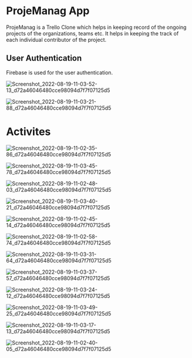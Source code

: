 # ProjeManag App
ProjeManag is a Trello Clone which helps in keeping record of the ongoing projects of the organizations, teams etc. It
helps in keeping the track of each individual contributor of the project.

## User Authentication 
Firebase is used for the user authentication.

![Screenshot_2022-08-19-11-03-52-13_d72a46046480cce98094d7f7f07125d5](https://user-images.githubusercontent.com/64521665/185550512-33b3b2b7-c50d-4964-8c75-e1db5107be6b.jpg=250x250)

![Screenshot_2022-08-19-11-03-21-88_d72a46046480cce98094d7f7f07125d5](https://user-images.githubusercontent.com/64521665/185550513-5775774c-54eb-4412-9e18-7e56fac9ccdf.jpg)

# Activites

![Screenshot_2022-08-19-11-02-35-86_d72a46046480cce98094d7f7f07125d5](https://user-images.githubusercontent.com/64521665/185550460-33991e2f-642e-465b-84dd-6fdb12a05343.jpg)

![Screenshot_2022-08-19-11-03-45-78_d72a46046480cce98094d7f7f07125d5](https://user-images.githubusercontent.com/64521665/185550487-d54f02de-c908-4a09-97aa-219ef0956268.jpg)

![Screenshot_2022-08-19-11-02-48-03_d72a46046480cce98094d7f7f07125d5](https://user-images.githubusercontent.com/64521665/185550489-8a2f83ed-4e59-42ea-a63b-da129a578924.jpg)

![Screenshot_2022-08-19-11-03-40-21_d72a46046480cce98094d7f7f07125d5](https://user-images.githubusercontent.com/64521665/185550490-f729da2c-07a4-4245-af06-d4960aee6ac3.jpg)

![Screenshot_2022-08-19-11-02-45-14_d72a46046480cce98094d7f7f07125d5](https://user-images.githubusercontent.com/64521665/185550494-4a6aab51-0dd9-4e47-bc73-93d27e6ffa2d.jpg)

![Screenshot_2022-08-19-11-02-58-74_d72a46046480cce98094d7f7f07125d5](https://user-images.githubusercontent.com/64521665/185550497-098142b5-2613-4d18-8b59-5e0d064da86d.jpg)

![Screenshot_2022-08-19-11-03-31-64_d72a46046480cce98094d7f7f07125d5](https://user-images.githubusercontent.com/64521665/185550501-cc28268e-4ae2-4e19-9409-c0623dcf89cf.jpg)

![Screenshot_2022-08-19-11-03-37-57_d72a46046480cce98094d7f7f07125d5](https://user-images.githubusercontent.com/64521665/185550504-6938bb4f-65d1-4c1b-9e14-5944a285e8b1.jpg)

![Screenshot_2022-08-19-11-03-24-12_d72a46046480cce98094d7f7f07125d5](https://user-images.githubusercontent.com/64521665/185550508-94c2cfb6-b212-4522-b5ef-e61645cf62d4.jpg)

![Screenshot_2022-08-19-11-03-49-25_d72a46046480cce98094d7f7f07125d5](https://user-images.githubusercontent.com/64521665/185550474-b3c249d7-4f3a-436a-9605-1ab7388e7ccc.jpg)

![Screenshot_2022-08-19-11-03-17-13_d72a46046480cce98094d7f7f07125d5](https://user-images.githubusercontent.com/64521665/185550480-01a64586-41f0-4d4c-aae5-b29f31f1d801.jpg)

![Screenshot_2022-08-19-11-02-40-05_d72a46046480cce98094d7f7f07125d5](https://user-images.githubusercontent.com/64521665/185550482-d2c06ef9-8357-4530-ae46-f35a6a17b866.jpg)

